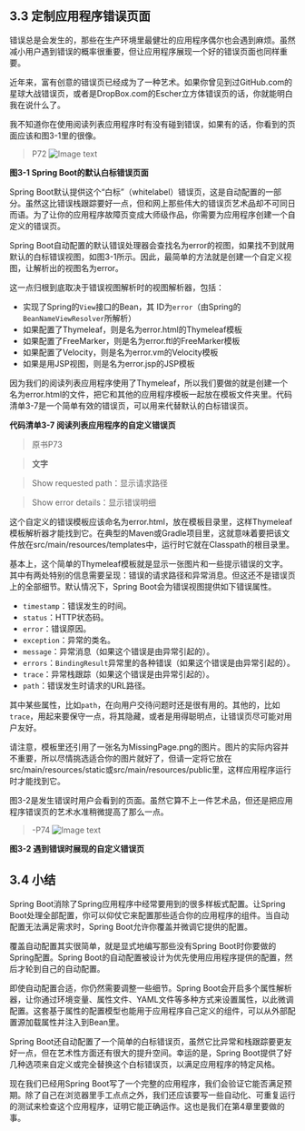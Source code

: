 ## 3.3 定制应用程序错误页面

错误总是会发生的，那些在生产环境里最健壮的应用程序偶尔也会遇到麻烦。虽然减小用户遇到错误的概率很重要，但让应用程序展现一个好的错误页面也同样重要。

近年来，富有创意的错误页已经成为了一种艺术。如果你曾见到过GitHub.com的星球大战错误页，或者是DropBox.com的Escher立方体错误页的话，你就能明白我在说什么了。

我不知道你在使用阅读列表应用程序时有没有碰到错误，如果有的话，你看到的页面应该和图3-1里的很像。

>P72 ![Image text](https://raw.githubusercontent.com/5202m/spring-boot-in-action-zh-cn/master/imgs/figure-3.1.png)

__图3-1 Spring Boot的默认白标错误页面__

Spring Boot默认提供这个“白标”（whitelabel）错误页，这是自动配置的一部分。虽然这比错误栈跟踪要好一点，但和网上那些伟大的错误页艺术品却不可同日而语。为了让你的应用程序故障页变成大师级作品，你需要为应用程序创建一个自定义的错误页。

Spring Boot自动配置的默认错误处理器会查找名为error的视图，如果找不到就用默认的白标错误视图，如图3-1所示。因此，最简单的方法就是创建一个自定义视图，让解析出的视图名为error。

这一点归根到底取决于错误视图解析时的视图解析器，包括：

- 实现了Spring的`View`接口的Bean，其 ID为`error`（由Spring的`BeanNameViewResolver`所解析）
- 如果配置了Thymeleaf，则是名为error.html的Thymeleaf模板
- 如果配置了FreeMarker，则是名为error.ftl的FreeMarker模板
- 如果配置了Velocity，则是名为error.vm的Velocity模板
- 如果是用JSP视图，则是名为error.jsp的JSP模板

因为我们的阅读列表应用程序使用了Thymeleaf，所以我们要做的就是创建一个名为error.html的文件，把它和其他的应用程序模板一起放在模板文件夹里。代码清单3-7是一个简单有效的错误页，可以用来代替默认的白标错误页。

__代码清单3-7 阅读列表应用程序的自定义错误页__

>原书P73

>**文字**

>Show requested path：显示请求路径

>Show error details：显示错误明细

这个自定义的错误模板应该命名为error.html，放在模板目录里，这样Thymeleaf模板解析器才能找到它。在典型的Maven或Gradle项目里，这就意味着要把该文件放在src/main/resources/templates中，运行时它就在Classpath的根目录里。

基本上，这个简单的Thymeleaf模板就是显示一张图片和一些提示错误的文字。其中有两处特别的信息需要呈现：错误的请求路径和异常消息。但这还不是错误页上的全部细节。默认情况下，Spring Boot会为错误视图提供如下错误属性。

- `timestamp`：错误发生的时间。
- `status`：HTTP状态码。
- `error`：错误原因。
- `exception`：异常的类名。
- `message`：异常消息（如果这个错误是由异常引起的）。
- `errors`：`BindingResult`异常里的各种错误（如果这个错误是由异常引起的）。
- `trace`：异常栈跟踪（如果这个错误是由异常引起的）。
- `path`：错误发生时请求的URL路径。

其中某些属性，比如`path`，在向用户交待问题时还是很有用的。其他的，比如`trace`，用起来要保守一点，将其隐藏，或者是用得聪明点，让错误页尽可能对用户友好。

请注意，模板里还引用了一张名为MissingPage.png的图片。图片的实际内容并不重要，所以尽情挑选适合你的图片就好了，但请一定将它放在src/main/resources/static或src/main/resources/public里，这样应用程序运行时才能找到它。

图3-2是发生错误时用户会看到的页面。虽然它算不上一件艺术品，但还是把应用程序错误页的艺术水准稍微提高了那么一点。

>-P74 ![Image text](https://raw.githubusercontent.com/5202m/spring-boot-in-action-zh-cn/master/imgs/figure-3.2.png)

__图3-2 遇到错误时展现的自定义错误页__

## 3.4 小结

Spring Boot消除了Spring应用程序中经常要用到的很多样板式配置。让Spring Boot处理全部配置，你可以仰仗它来配置那些适合你的应用程序的组件。当自动配置无法满足需求时，Spring Boot允许你覆盖并微调它提供的配置。

覆盖自动配置其实很简单，就是显式地编写那些没有Spring Boot时你要做的Spring配置。Spring Boot的自动配置被设计为优先使用应用程序提供的配置，然后才轮到自己的自动配置。

即使自动配置合适，你仍然需要调整一些细节。Spring Boot会开启多个属性解析器，让你通过环境变量、属性文件、YAML文件等多种方式来设置属性，以此微调配置。这套基于属性的配置模型也能用于应用程序自己定义的组件，可以从外部配置源加载属性并注入到Bean里。

Spring Boot还自动配置了一个简单的白标错误页，虽然它比异常和栈跟踪要更友好一点，但在艺术性方面还有很大的提升空间。幸运的是，Spring Boot提供了好几种选项来自定义或完全替换这个白标错误页，以满足应用程序的特定风格。

现在我们已经用Spring Boot写了一个完整的应用程序，我们会验证它能否满足预期。除了自己在浏览器里手工点点之外，我们还应该要写一些自动化、可重复运行的测试来检查这个应用程序，证明它能正确运作。这也是我们在第4章里要做的事。
